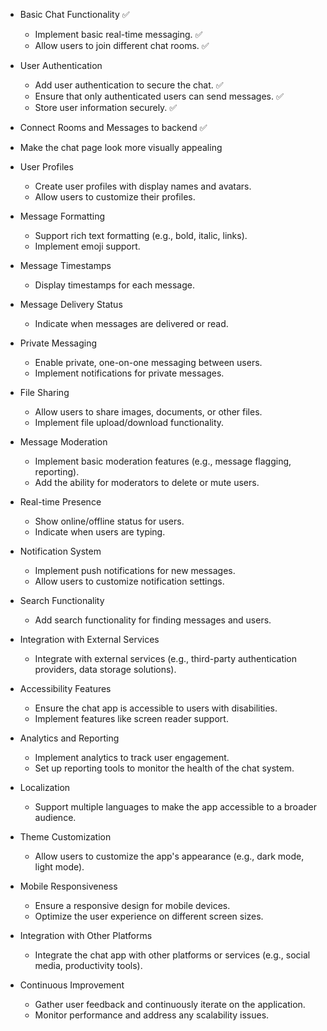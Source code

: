 - Basic Chat Functionality ✅ 
  - Implement basic real-time messaging. ✅ 
  - Allow users to join different chat rooms. ✅ 

- User Authentication
  - Add user authentication to secure the chat. ✅
  - Ensure that only authenticated users can send messages. ✅
  - Store user information securely. ✅

- Connect Rooms and Messages to backend ✅

- Make the chat page look more visually appealing

- User Profiles
  - Create user profiles with display names and avatars.
  - Allow users to customize their profiles.

- Message Formatting
  - Support rich text formatting (e.g., bold, italic, links).
  - Implement emoji support.

- Message Timestamps
  - Display timestamps for each message.

- Message Delivery Status
  - Indicate when messages are delivered or read.

- Private Messaging
  - Enable private, one-on-one messaging between users.
  - Implement notifications for private messages.

- File Sharing
  - Allow users to share images, documents, or other files.
  - Implement file upload/download functionality.

- Message Moderation
  - Implement basic moderation features (e.g., message flagging, reporting).
  - Add the ability for moderators to delete or mute users.

- Real-time Presence
  - Show online/offline status for users.
  - Indicate when users are typing.

- Notification System
  - Implement push notifications for new messages.
  - Allow users to customize notification settings.

- Search Functionality
  - Add search functionality for finding messages and users.

- Integration with External Services
  - Integrate with external services (e.g., third-party authentication providers, data storage solutions).

- Accessibility Features
  - Ensure the chat app is accessible to users with disabilities.
  - Implement features like screen reader support.

- Analytics and Reporting
  - Implement analytics to track user engagement.
  - Set up reporting tools to monitor the health of the chat system.

- Localization
  - Support multiple languages to make the app accessible to a broader audience.

- Theme Customization
  - Allow users to customize the app's appearance (e.g., dark mode, light mode).

- Mobile Responsiveness
  - Ensure a responsive design for mobile devices.
  - Optimize the user experience on different screen sizes.

- Integration with Other Platforms
  - Integrate the chat app with other platforms or services (e.g., social media, productivity tools).

- Continuous Improvement
  - Gather user feedback and continuously iterate on the application.
  - Monitor performance and address any scalability issues.

